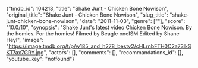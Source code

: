 {"tmdb_id": 104213, "title": "Shake Junt - Chicken Bone Nowison", "original_title": "Shake Junt - Chicken Bone Nowison", "slug_title": "shake-junt-chicken-bone-nowison", "date": "2011-11-03", "genre": [""], "score": "10.0/10", "synopsis": "Shake Junt's latest video Chicken Bone Nowison. By the homies. For the homies! Filmed by Beagle oneISM Edited by Shane Heyl", "image": "https://image.tmdb.org/t/p/w185_and_h278_bestv2/cHLrnbFTH0C2a73lkSKT7ax7GRY.jpg", "actors": [], "comments": [], "recommandations_id": [], "youtube_key": "notfound"}
